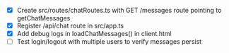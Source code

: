 - [x] Create src/routes/chatRoutes.ts with GET /messages route pointing to getChatMessages
- [x] Register /api/chat route in src/app.ts
- [x] Add debug logs in loadChatMessages() in client.html
- [ ] Test login/logout with multiple users to verify messages persist
